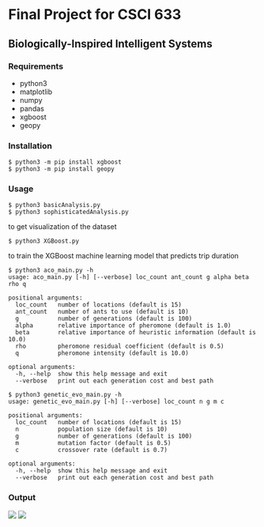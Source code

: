 # Final Project for CSCI 633
## Biologically-Inspired Intelligent Systems

### Requirements
* python3
* matplotlib
* numpy
* pandas
* xgboost
* geopy

### Installation
```
$ python3 -m pip install xgboost
$ python3 -m pip install geopy
```

### Usage
```
$ python3 basicAnalysis.py
$ python3 sophisticatedAnalysis.py
```
to get visualization of the dataset
```
$ python3 XGBoost.py
```
to train the XGBoost machine learning model that predicts trip duration
```
$ python3 aco_main.py -h
usage: aco_main.py [-h] [--verbose] loc_count ant_count g alpha beta rho q

positional arguments:
  loc_count   number of locations (default is 15)
  ant_count   number of ants to use (default is 10)
  g           number of generations (default is 100)
  alpha       relative importance of pheromone (default is 1.0)
  beta        relative importance of heuristic information (default is 10.0)
  rho         pheromone residual coefficient (default is 0.5)
  q           pheromone intensity (default is 10.0)

optional arguments:
  -h, --help  show this help message and exit
  --verbose   print out each generation cost and best path
```
```
$ python3 genetic_evo_main.py -h
usage: genetic_evo_main.py [-h] [--verbose] loc_count n g m c

positional arguments:
  loc_count   number of locations (default is 15)
  n           population size (default is 10)
  g           number of generations (default is 100)
  m           mutation factor (default is 0.5)
  c           crossover rate (default is 0.7)

optional arguments:
  -h, --help  show this help message and exit
  --verbose   print out each generation cost and best path
```
### Output
![](https://i.imgur.com/9Iji3RD.gif)
![](https://i.imgur.com/S490pPp.gif)
